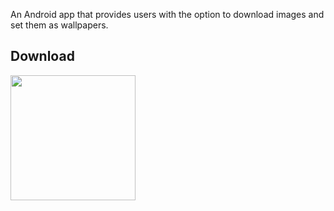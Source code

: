 An Android app that provides users with the option to download images and set them as wallpapers.
## Download
<a href="https://play.google.com/store/apps/details?id=home.fissher.wallpaperhub&hl=en&gl=US"><img src="https://play.google.com/intl/en_us/badges/images/generic/en_badge_web_generic.png" width="200"></img></a>

